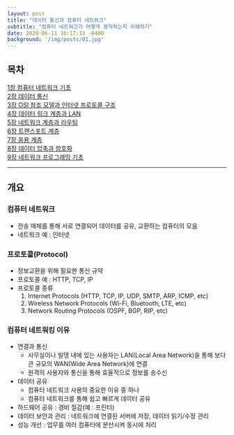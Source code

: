 ```yaml
---
layout: post
title: "데이터 통신과 컴퓨터 네트워크"
subtitle: "컴퓨터 네트워크가 어떻게 동작하는지 이해하기"
date: 2020-06-11 16:17:13 -0400
background: '/img/posts/01.jpg'
---
```


## 목차  

[1장 컴퓨터 네트워크 기초](2020-06-11-network01.md)  
[2장 데이터 통신](2020-06-11-network01.md)  
[3장 OSI 참조 모델과 인터넷 프로토콜 구조](2020-06-11-network01.md)  
[4장 데이터 링크 계층과 LAN](2020-06-11-network01.md)  
[5장 네트워크 계층과 라우팅](2020-06-11-network01.md)  
[6장 트랜스포트 계층](2020-06-11-network01.md)  
[7장 응용 계층](2020-06-11-network01.md)  
[8장 데이터 압축과 암호화](2020-06-11-network01.md)  
[9장 네트워크 프로그래밍 기초](2020-06-11-network01.md)  

---

## 개요  

### 컴퓨터 네트워크  

* 전송 매체를 통해 서로 연결되어 데이터를 공유, 교환하는 컴퓨터의 모음  
* 네트워크 예 : 인터넷  

### 프로토콜(Protocol)  

* 정보교환을 위해 필요한 통신 규약  
* 프로토콜 예 : HTTP, TCP, IP  
* 프로토콜 종류  
  1. Internet Protocols (HTTP, TCP, IP, UDP, SMTP, ARP, ICMP, etc)  
  2. Wireless Network Protocols (Wi-Fi, Bluetooth, LTE, etc)  
  3. Network Routing Protocols (OSPF, BGP, RIP, etc)  

### 컴퓨터 네트워킹 이유  

* 연결과 통신  
  * 사무실이나 빌댕 내에 있는 사용자는 LAN(Local Area Network)을 통해 보다 큰 규모의 WAN(Wide Area Network)에 연결  
  * 원격의 사용자와 통신을 통해 효율적으로 정보를 송수신  
* 데이터 공유  
  * 컴퓨터 네트워크 사용의 중요한 이유 중 하나  
  * 컴퓨터 네트워크를 통해 쉽고 빠르게 데이터 공유  
* 하드웨어 공유 : 경비 절감(예 : 프린터)  
* 데이터 보안과 관리 : 네트워크에 연결된 서버에 저장, 데이터 읽기/수정 관리  
* 성능 개선 : 업무를 여러 컴퓨터에 분산시켜 동시에 처리  

